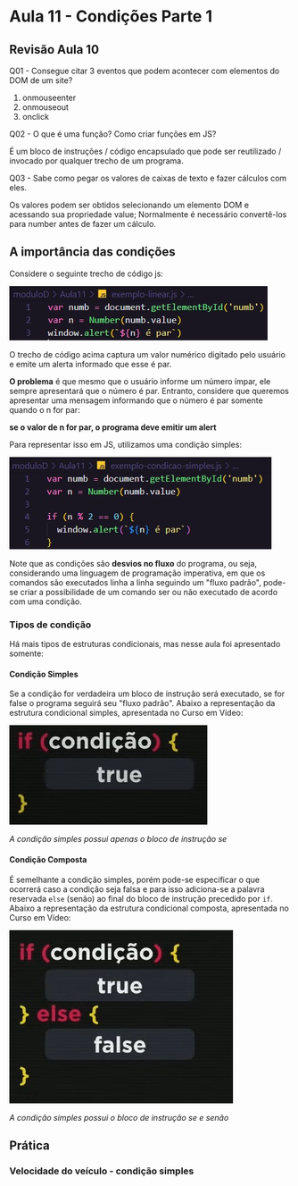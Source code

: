 # Aula 11 - Condições Parte 1

## Revisão Aula 10

Q01 - Consegue citar 3 eventos que podem acontecer com elementos do DOM de um site?

1. onmouseenter
2. onmouseout
3. onclick

Q02 - O que é uma função? Como criar funções em JS?

É um bloco de instruções / código encapsulado que pode ser reutilizado / invocado por qualquer trecho de um programa.

Q03 - Sabe como pegar os valores de caixas de texto e fazer cálculos com eles.

Os valores podem ser obtidos selecionando um elemento DOM e acessando sua propriedade value; Normalmente é necessário convertê-los para number antes de fazer um cálculo.

## A importância das condições

Considere o seguinte trecho de código js:

![Código sem condição](exemplo-linear-js.jpg)

O trecho de código acima captura um valor numérico digitado pelo usuário e emite um alerta informado que esse é par.

**O problema** é que mesmo que o usuário informe um número ímpar, ele sempre apresentará que o número é par. Entranto, considere que queremos apresentar uma mensagem informando que o número é par somente quando o n for par:

**se o valor de n for par, o programa deve emitir um alert**

Para representar isso em JS, utilizamos uma condição simples:

![Código com condição simples](exemplo-condicao-simples-js.jpg)

Note que as condições são **desvios no fluxo** do programa, ou seja, considerando uma linguagem de programação imperativa, em que os comandos são executados linha a linha seguindo um "fluxo padrão", pode-se criar a possibilidade de um comando ser ou não executado de acordo com uma condição.

### Tipos de condição

Há mais tipos de estruturas condicionais, mas nesse aula foi apresentado somente:

#### Condição Simples

Se a condição for verdadeira um bloco de instrução será executado, se for false o programa seguirá seu "fluxo padrão". Abaixo a representação da estrutura condicional simples, apresentada no Curso em Vídeo:

![](./condicao-simples-cvjs.jpg)

_A condição simples possui apenas o bloco de instrução se_

#### Condição Composta

É semelhante a condição simples, porém pode-se especificar o que ocorrerá caso a condição seja falsa e para isso adiciona-se a palavra reservada `else` (senão) ao final do bloco de instrução precedido por `if`. Abaixo a representação da estrutura condicional composta, apresentada no Curso em Vídeo:

![](./condicao-composta-cvjs.jpg)

_A condição simples possui o bloco de instrução se e senão_

## Prática

### Velocidade do veículo - condição simples
